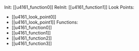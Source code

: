 Init: [[u4161_function0]]
ReInit: [[u4161_function1]]
Look Points:
- [[u4161_look_point0]]
- [[u4161_look_point1]]
Functions:
- [[u4161_function0]]
- [[u4161_function1]]
- [[u4161_function2]]
- [[u4161_function3]]
